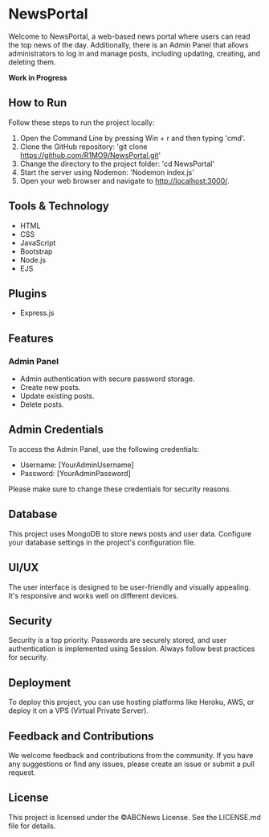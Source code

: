 # NewsPortal

Welcome to NewsPortal, a web-based news portal where users can read the top news of the day. Additionally, there is an Admin Panel that allows administrators to log in and manage posts, including updating, creating, and deleting them.

<b>Work in Progress</b>

## How to Run

Follow these steps to run the project locally:

1. Open the Command Line by pressing Win + r and then typing 'cmd'.
2. Clone the GitHub repository: 'git clone https://github.com/R1MO9/NewsPortal.git'
3. Change the directory to the project folder: 'cd NewsPortal'
4. Start the server using Nodemon: 'Nodemon index.js'
5. Open your web browser and navigate to [http://localhost:3000/](http://localhost:3000/).

## Tools & Technology

- HTML
- CSS
- JavaScript
- Bootstrap
- Node.js
- EJS

## Plugins

- Express.js

## Features

### Admin Panel

- Admin authentication with secure password storage.
- Create new posts.
- Update existing posts.
- Delete posts.

## Admin Credentials

To access the Admin Panel, use the following credentials:

- Username: [YourAdminUsername]
- Password: [YourAdminPassword]

Please make sure to change these credentials for security reasons.

## Database

This project uses MongoDB to store news posts and user data. Configure your database settings in the project's configuration file.

## UI/UX

The user interface is designed to be user-friendly and visually appealing. It's responsive and works well on different devices.

## Security

Security is a top priority. Passwords are securely stored, and user authentication is implemented using Session. Always follow best practices for security.

## Deployment

To deploy this project, you can use hosting platforms like Heroku, AWS, or deploy it on a VPS (Virtual Private Server).

## Feedback and Contributions

We welcome feedback and contributions from the community. If you have any suggestions or find any issues, please create an issue or submit a pull request.

## License

This project is licensed under the ©ABCNews License. See the LICENSE.md file for details.
